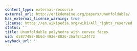 ```yaml
---
content_type: external-resource
external_url: http://erikdemaine.org/papers/Ununfoldable/
has_external_license_warning: true
license: https://en.wikipedia.org/wiki/All_rights_reserved
status: ''
title: Ununfoldable polyhedra with convex faces
uid: d5877482-0b0d-493e-8826-36af84124472
wayback_url: ''
---
```

